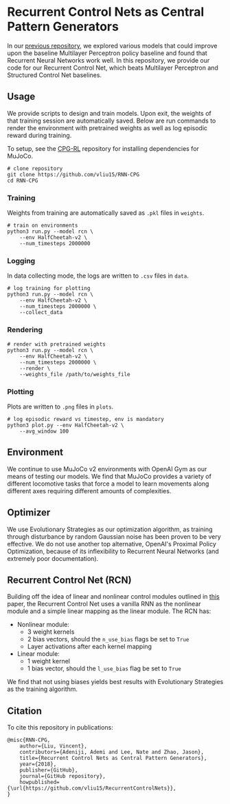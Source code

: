# Recurrent Control Nets as Central Pattern Generators
In our [previous repository](https://github.com/vliu15/CPG-RL), we explored various models that could improve upon the baseline Multilayer Perceptron policy baseline and found that Recurrent Neural Networks work well. In this repository, we provide our code for our Recurrent Control Net, which beats Multilayer Perceptron and Structured Control Net baselines.

## Usage
We provide scripts to design and train models. Upon exit, the weights of that training session are automatically saved. Below are run commands to render the environment with pretrained weights as well as log episodic reward during training.

To setup, see the [CPG-RL](https://github.com/vliu15/CPG-RL) repository for installing dependencies for MuJoCo.
```
# clone repository
git clone https://github.com/vliu15/RNN-CPG
cd RNN-CPG
```

### Training
Weights from training are automatically saved as `.pkl` files in `weights`.
```
# train on environments
python3 run.py --model rcn \
    --env HalfCheetah-v2 \
    --num_timesteps 2000000
```

### Logging
In data collecting mode, the logs are written to `.csv` files in `data`.
```
# log training for plotting
python3 run.py --model rcn \
    --env HalfCheetah-v2 \
    --num_timesteps 2000000 \
    --collect_data
```

### Rendering
```
# render with pretrained weights
python3 run.py --model rcn \
    --env HalfCheetah-v2 \
    --num_timesteps 2000000 \
    --render \
    --weights_file /path/to/weights_file
```

### Plotting
Plots are written to `.png` files in `plots`.
```
# log episodic reward vs timestep, env is mandatory
python3 plot.py --env HalfCheetah-v2 \
    --avg_window 100
```

## Environment
We continue to use MuJoCo v2 environments with OpenAI Gym as our means of testing our models. We find that MuJoCo provides a variety of different locomotive tasks that force a model to learn movements along different axes requiring different amounts of complexities.

## Optimizer
We use Evolutionary Strategies as our optimization algorithm, as training through disturbance by random Gaussian noise has been proven to be very effective. We do not use another top alternative, OpenAI's Proximal Policy Optimization, because of its inflexibility to Recurrent Neural Networks (and extremely poor documentation).

## Recurrent Control Net (RCN)
Building off the idea of linear and nonlinear control modules outlined in [this](https://arxiv.org/abs/1802.08311) paper, the Recurrent Control Net uses a vanilla RNN as the nonlinear module and a simple linear mapping as the linear module. The RCN has:
- Nonlinear module:
  - 3 weight kernels
  - 2 bias vectors, should the `n_use_bias` flags be set to `True`
  - Layer activations after each kernel mapping
- Linear module:
  - 1 weight kernel
  - 1 bias vector, should the `l_use_bias` flag be set to `True`
  
We find that not using biases yields best results with Evolutionary Strategies as the training algorithm.

## Citation
To cite this repository in publications:
```
@misc{RNN-CPG,
    author={Liu, Vincent},
    contributors={Adeniji, Ademi and Lee, Nate and Zhao, Jason},
    title={Recurrent Control Nets as Central Pattern Generators},
    year={2018},
    publisher={GitHub},
    journal={GitHub repository},
    howpublished={\url{https://github.com/vliu15/RecurrentControlNets}},
}
```
